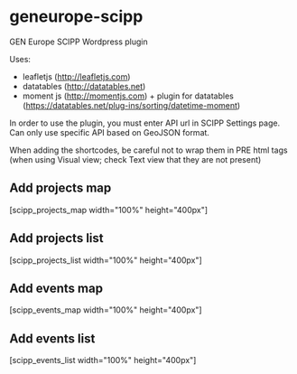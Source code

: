 # geneurope-scipp
GEN Europe SCIPP Wordpress plugin

Uses:
- leafletjs (http://leafletjs.com)
- datatables (http://datatables.net)
- moment js (http://momentjs.com) + plugin for datatables (https://datatables.net/plug-ins/sorting/datetime-moment)

In order to use the plugin, you must enter API url in SCIPP Settings page. Can only use specific API based on GeoJSON format.

When adding the shortcodes, be careful not to wrap them in PRE html tags (when using Visual view; check Text view that they are not present)

## Add projects map

[scipp_projects_map width="100%" height="400px"]

## Add projects list

[scipp_projects_list width="100%" height="400px"]

## Add events map

[scipp_events_map width="100%" height="400px"]

## Add events list

[scipp_events_list width="100%" height="400px"]
